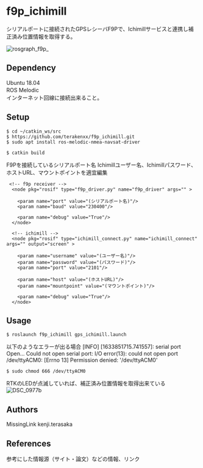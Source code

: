 # f9p_ichimill
シリアルポートに接続されたGPSレシーバF9Pで、Ichimillサービスと連携し補正済み位置情報を取得する。<br>

![rosgraph_f9p_](https://user-images.githubusercontent.com/16064762/136687925-9b3c98f7-54e4-4dc8-8176-0805cb15f15a.png)

## Dependency
Ubuntu 18.04  <br>
ROS Melodic　<br>
インターネット回線に接続出来ること。<br>

## Setup

```
$ cd ~/catkin_ws/src
$ https://github.com/terakenxx/f9p_ichimill.git
$ sudo apt install ros-melodic-nmea-navsat-driver

$ catkin build
```

F9Pを接続しているシリアルポート名
Ichimillユーザー名、Ichimillパスワード、ホストURL、マウントポイントを適宜編集

```
 <!-- f9p receiver -->
  <node pkg="rosif" type="f9p_driver.py" name="f9p_driver" args="" >

    <param name="port" value="(シリアルポート名)"/>
    <param name="baud" value="230400"/>

    <param name="debug" value="True"/>
  </node>

  <!-- ichimill -->
  <node pkg="rosif" type="ichimill_connect.py" name="ichimill_connect" args="" output="screen" >

    <param name="username" value="(ユーザー名)"/>
    <param name="password" value="(パスワード)"/>
    <param name="port" value="2101"/>

    <param name="host" value="(ホストURL)"/>
    <param name="mountpoint" value="(マウントポイント)"/>

    <param name="debug" value="True"/>
  </node>
```


## Usage

```
$ roslaunch f9p_ichimill gps_ichimill.launch
```

以下のようなエラーが出る場合
[INFO] [1633851715.741557]: serial port Open...
Could not open serial port: I/O error(13): could not open port /dev/ttyACM0: [Errno 13] Permission denied: '/dev/ttyACM0'
```
$ sudo chmod 666 /dev/ttyACM0
```

RTKのLEDが点滅していれば、補正済み位置情報を取得出来ている <br>
![DSC_0977b](https://user-images.githubusercontent.com/16064762/136687935-de46f6e8-35dd-4b2f-94f4-e90f6fcfe119.jpg)

## Authors
MissingLink kenji.terasaka

## References
参考にした情報源（サイト・論文）などの情報、リンク
